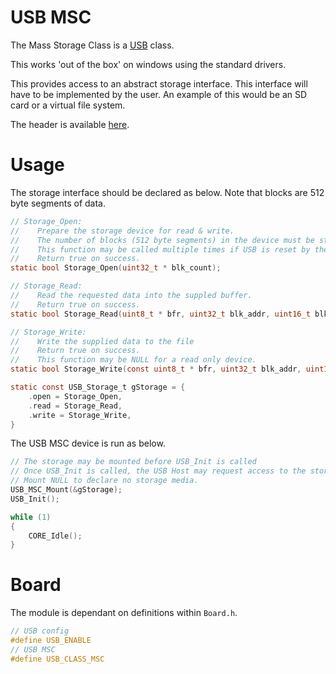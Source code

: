 
# USB MSC

The Mass Storage Class is a [USB](../USB.md) class.

This works 'out of the box' on windows using the standard drivers.

This provides access to an abstract storage interface. This interface will have to be implemented by the user. An example of this would be an SD card or a virtual file system.

The header is available [here](../../Lib/usb/msc/USB_MSC.h).

# Usage

The storage interface should be declared as below. Note that blocks are 512 byte segments of data.

```c
// Storage_Open:
//    Prepare the storage device for read & write.
//    The number of blocks (512 byte segments) in the device must be stored in *blk_count
//    This function may be called multiple times if USB is reset by the Host.
//    Return true on success.
static bool Storage_Open(uint32_t * blk_count);

// Storage_Read:
//    Read the requested data into the suppled buffer.
//    Return true on success.
static bool Storage_Read(uint8_t * bfr, uint32_t blk_addr, uint16_t blk_count);

// Storage_Write:
//    Write the supplied data to the file
//    Return true on success.
//    This function may be NULL for a read only device.
static bool Storage_Write(const uint8_t * bfr, uint32_t blk_addr, uint16_t blk_count);

static const USB_Storage_t gStorage = {
    .open = Storage_Open,
    .read = Storage_Read,
    .write = Storage_Write,
}
```

The USB MSC device is run as below.

```c
// The storage may be mounted before USB_Init is called
// Once USB_Init is called, the USB Host may request access to the storage at any time.
// Mount NULL to declare no storage media.
USB_MSC_Mount(&gStorage);
USB_Init();

while (1)
{
    CORE_Idle();
}
```

# Board

The module is dependant on definitions within `Board.h`.

```c
// USB config
#define USB_ENABLE
// USB MSC
#define USB_CLASS_MSC
```

